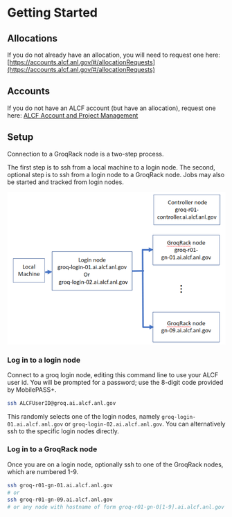 # Getting Started

## Allocations

If you do not already have an allocation, you will need to request one here:
[https://accounts.alcf.anl.gov/#/allocationRequests](https://accounts.alcf.anl.gov/#/allocationRequests)

## Accounts

If you do not have an ALCF account (but have an allocation), request one here: [ALCF Account and Project Management](https://accounts.alcf.anl.gov/#/home)

## Setup

Connection to a GroqRack node is a two-step process.

The first step is to ssh from a local machine to a login node.
The second, optional step is to ssh from a login node to a GroqRack node. Jobs may also be started and tracked from login nodes.

![GroqRack System View](files/groqrack_system_diagram.png "GroqRack System View")

### Log in to a login node

Connect to a groq login node, editing this command line to use your ALCF user id. You will be prompted for a password; use the 8-digit code provided by  MobilePASS+. 
```bash
ssh ALCFUserID@groq.ai.alcf.anl.gov
```
This randomly selects one of the login nodes, namely `groq-login-01.ai.alcf.anl.gov` or `groq-login-02.ai.alcf.anl.gov`. You can alternatively ssh to the specific login nodes directly. 


### Log in to a GroqRack node

Once you are on a login node, optionally ssh to one of the GroqRack nodes, which are numbered 1-9.

```bash
ssh groq-r01-gn-01.ai.alcf.anl.gov
# or
ssh groq-r01-gn-09.ai.alcf.anl.gov
# or any node with hostname of form groq-r01-gn-0[1-9].ai.alcf.anl.gov
```


